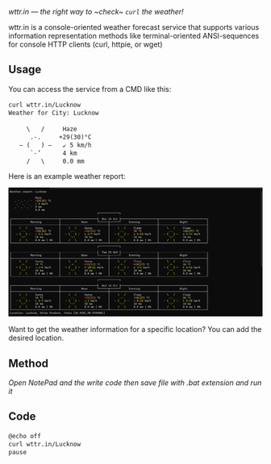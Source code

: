 *wttr.in — the right way to ~check~ `curl` the weather!*

wttr.in is a console-oriented weather forecast service that supports various information
representation methods like terminal-oriented ANSI-sequences for console HTTP clients
(curl, httpie, or wget)
## Usage

You can access the service from a CMD like this:

    curl wttr.in/Lucknow
    Weather for City: Lucknow

         \   /     Haze
          .-.     +29(30)°C
       ― (   ) ―   ↙ 5 km/h
          `-’      4 km
         /   \     0.0 mm


Here is an example weather report:

![Weather Report](pic.png)


Want to get the weather information for a specific location? You can add the desired location.

## Method 
*Open NotePad and the write code then save file with .bat extension and run it*

## Code 
```
@echo off
curl wttr.in/Lucknow
pause
```

